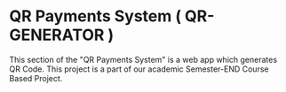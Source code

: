 # QR Payments System ( QR-GENERATOR )

   This section of the "QR Payments System" is a web app which generates QR Code. This project is a part of our academic Semester-END Course Based Project.
